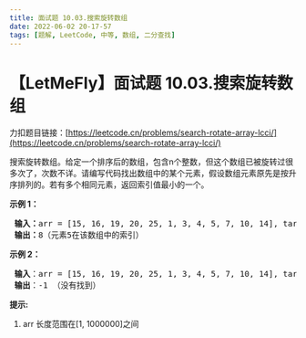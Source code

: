 ```yaml
---
title: 面试题 10.03.搜索旋转数组
date: 2022-06-02 20-17-57
tags: [题解, LeetCode, 中等, 数组, 二分查找]
---
```


# 【LetMeFly】面试题 10.03.搜索旋转数组

力扣题目链接：[https://leetcode.cn/problems/search-rotate-array-lcci/](https://leetcode.cn/problems/search-rotate-array-lcci/)

<p>搜索旋转数组。给定一个排序后的数组，包含n个整数，但这个数组已被旋转过很多次了，次数不详。请编写代码找出数组中的某个元素，假设数组元素原先是按升序排列的。若有多个相同元素，返回索引值最小的一个。</p>

<p><strong>示例 1：</strong></p>

<pre>
<strong> 输入：</strong>arr = [15, 16, 19, 20, 25, 1, 3, 4, 5, 7, 10, 14], target = 5
<strong> 输出：</strong>8（元素5在该数组中的索引）
</pre>

<p><strong>示例 2：</strong></p>

<pre>
<strong> 输入</strong>：arr = [15, 16, 19, 20, 25, 1, 3, 4, 5, 7, 10, 14], target = 11
<strong> 输出</strong>：-1 （没有找到）
</pre>

<p><strong>提示:</strong></p>

<ol>
	<li>arr 长度范围在[1, 1000000]之间</li>
</ol>


    